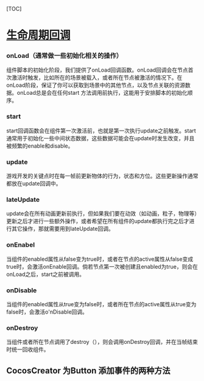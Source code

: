 [TOC]



# [生命周期回调](https://www.cnblogs.com/chevin/p/10082061.html)

### onLoad（通常做一些初始化相关的操作）

组件脚本的初始化阶段，我们提供了onLoad回调函数。onLoad回调会在节点首次激活时触发，比如所在的场景被载入，或者所在节点被激活的情况下。在onLoad阶段，保证了你可以获取到场景中的其他节点，以及节点关联的资源数据。onLoad总是会在任何start 方法调用前执行，这能用于安排脚本的初始化顺序。

### start

start回调函数会在组件第一次激活前，也就是第一次执行update之前触发。start通常用于初始化一些中间状态数据，这些数据可能会在update时发生改变，并且被频繁的enable和disable。

### update

游戏开发的关键点时在每一帧前更新物体的行为，状态和方位。这些更新操作通常都放在update回调中。

### lateUpdate

update会在所有动画更新前执行，但如果我们要在动效（如动画，粒子，物理等）更新之后才进行一些额外操作，或者希望在所有组件的update都执行完之后才进行其它操作，那就需要用到lateUpdate回调。

### onEnabel

当组件的enabled属性从false变为true时，或者在节点的active属性从false变成true时，会激活onEnable回调。倘若节点第一次被创建且enabled为true，则会在onLoad之后，start之前被调用。

### onDisable

当组件的enabled属性从true变为false时，或者所在节点的active属性从true变为false时，会激活o'nDisable回调。

### onDestroy

当组件或者所在节点调用了destroy（），则会调用onDestroy回调，并在当帧结束时统一回收组件。

## CocosCreator 为Button 添加事件的两种方法

